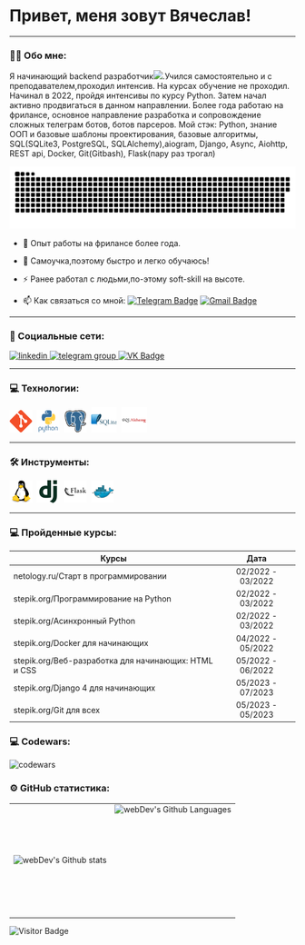 
# Привет, меня зовут Вячеслав!

---

### :man_technologist: Обо мне:

Я начинающий backend разработчик<img src="https://media.giphy.com/media/WUlplcMpOCEmTGBtBW/giphy.gif" width="30px">.Учился самостоятельно и с преподавателем,проходил интенсив. На курсах обучение не проходил. Начинал  в 2022, пройдя интенсивы по курсу Python. Затем начал активно продвигаться в данном направлении. Более года работаю на фрилансе, основное направление разработка и сопровождение сложных телеграм ботов, ботов парсеров. Мой стэк: Python, знание ООП и базовые шаблоны проектирования, базовые алгоритмы, SQL(SQLite3, PostgreSQL, SQLAlchemy),aiogram, Django, Async, Aiohttp, REST api, Docker, Git(Gitbash), Flask(пару раз трогал)

<p align="center">
 <img src="assets/icon/github-snake.svg" alt="snake" width="600">
</p>

- :telescope: Опыт работы на фрилансе более года.

- :seedling: Самоучка,поэтому быстро и легко обучаюсь!

- :zap: Ранее работал с людьми,по-этому soft-skill на высоте.

- :mailbox: Как связаться со мной: [![Telegram Badge](https://img.shields.io/badge/-Vyacheslav-blue?style=flat&logo=Telegram&logoColor=white)](https://t.me/Vyacheslav_smp) [![Gmail Badge](https://img.shields.io/badge/-Gmail-red?style=flat&logo=Gmail&logoColor=white)](mailto:kajiuha.mc@gmail.com)

---

### 🤝 Социальные сети:

  <div id="badges">
    <a href="https://www.linkedin.com/in/вячеслав-носко-7a7302293/" target="_blank">
      <img src="https://cdn-icons-png.flaticon.com/512/2504/2504799.png" width="40" height="40" alt="linkedin" />
    </a>
    <a href="https://t.me/Vyacheslav_smp" target="_blank">
      <img src="https://cdn-icons-png.flaticon.com/512/2111/2111646.png" width="40" height="40" alt="telegram group" />
    </a>
    <!--<a href="https://www.youtube.com/channel/UCbORpXVw1JNc0JYFSUqLWXA" target="_blank">
      <img src="https://cdn-icons-png.flaticon.com/512/3670/3670147.png" width="40" height="40" alt="Youtube"/>
    </a> -->
    <a href="https://vk.com/id10843542" target="_blank">
      <img src="https://cdn-icons-png.flaticon.com/512/145/145813.png" width="40" height="40" alt="VK Badge"/>
    </a>
    <!-- <a href="https://dzen.ru/tehnomaniak" target="_blank">
      <img src="https://upload.wikimedia.org/wikipedia/commons/thumb/a/ab/Yandex_Zen_logo_icon.svg/1024px-Yandex_Zen_logo_icon.svg.png" width="40" height="40" alt="Zen Badge"/>
    </a> -->
  </div>

---

### 💻 Технологии:

<div>
  <img src="https://github.com/devicons/devicon/blob/master/icons/git/git-original.svg" title="git" alt="git" width="40" height="40"/>&nbsp;
  <img src="https://github.com/devicons/devicon/blob/master/icons/python/python-original-wordmark.svg" title="python" alt="Python" width="40" height="40"/>&nbsp;
  <img src="https://github.com/devicons/devicon/blob/master/icons/postgresql/postgresql-original.svg" title="postgresql" alt="PostgreSQL" width="40" height="40"/>&nbsp;
  <img src="https://github.com/devicons/devicon/blob/master/icons/sqlite/sqlite-original-wordmark.svg" title="sqlite" alt="SQLite" width="45" height="45"/>&nbsp;
  <img src="https://github.com/devicons/devicon/blob/master/icons/sqlalchemy/sqlalchemy-original-wordmark.svg" title="sqlalchemy" alt="SQLAlchemy" width="45" height="45"/>&nbsp;
  <!-- <img src="https://github.com/devicons/devicon/blob/master/icons/redux/redux-original.svg" title="redux" alt="redux" width="40" height="40"/>&nbsp; -->
</div>

---

### 🛠 Инструменты:

<div>
  <img src="https://github.com/devicons/devicon/blob/master/icons/linux/linux-original.svg" title="linux" alt="linux" width="40" height="40"/>&nbsp;
  <img src="https://github.com/devicons/devicon/blob/master/icons/django/django-plain.svg" title="dajngo" alt="Django" width="40" height="40"/>&nbsp;
  <img src="https://github.com/devicons/devicon/blob/master/icons/flask/flask-original-wordmark.svg" title="flask" alt="Falsk" width="40" height="40"/>&nbsp;
  <img src="https://github.com/devicons/devicon/blob/master/icons/docker/docker-original.svg" title="docker" alt="Docker" width="40" height="40"/>&nbsp;
</div>

---

### 💻 Пройденные курсы:

| Курсы                                                | Дата              |
| -----------------------------------------------------| :---------------: |
| netology.ru/Старт в программировании                 | 02/2022 - 03/2022 |
| stepik.org/Программирование на Python                | 02/2022 - 03/2022 |
| stepik.org/Асинхронный Python                        | 02/2022 - 03/2022 |
| stepik.org/Docker для начинающих                     | 04/2022 - 05/2022 |
| stepik.org/Веб-разработка для начинающих: HTML и CSS | 05/2022 - 06/2022 |
| stepik.org/Django 4 для начинающих                   | 05/2023 - 07/2023 |
| stepik.org/Git для всех                              | 05/2023 - 05/2023 |


### 💻 Codewars:

![codewars](https://www.codewars.com/users/KaJIuHa123/badges/large)

### ⚙️ GitHub статистика:

<table>
  <tr>
    <td>
      <img align="left" src="http://github-readme-streak-stats.herokuapp.com?user=KaJIuHa&theme=dark&background=000000" alt="webDev's Github stats" />
    </td>
    <td>
      <img height="195px" align="right" alt="webDev's Github Languages" src="https://github-readme-stats-sigma-five.vercel.app/api/top-langs/?username=KaJIuHa&layout=compact&theme=vision-friendly-dark" />
    </td>
  </tr>
</table>

![Visitor Badge](https://visitor-badge.laobi.icu/badge?page_id=KaJIuHa)
